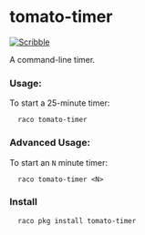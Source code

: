 tomato-timer
====
[![Scribble](https://img.shields.io/badge/Docs-Scribble-blue.svg)](http://docs.racket-lang.org/tomato-timer/index.html)

A command-line timer.

### Usage:

To start a 25-minute timer:
```
  raco tomato-timer
```


### Advanced Usage:

To start an `N` minute timer:

```
  raco tomato-timer <N>
```


### Install

```
  raco pkg install tomato-timer
```
